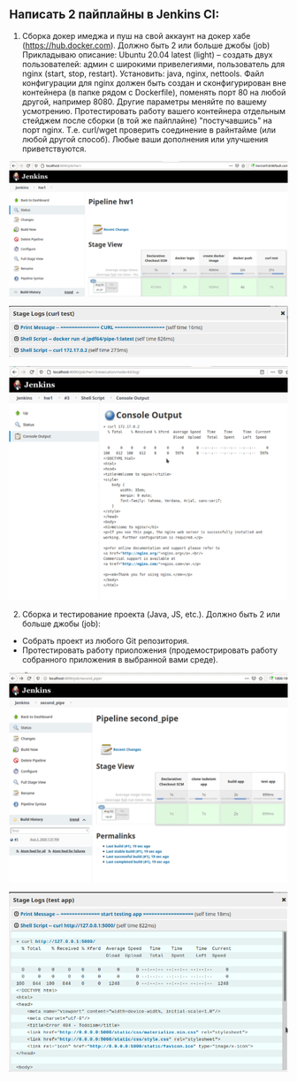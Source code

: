 ## Написать 2 пайплайны в Jenkins CI:
1.    Сборка докер имеджа и пуш на свой аккаунт на докер хабе (https://hub.docker.com). Должно быть 2 или больше джобы (job)
Прикладываю описание: 
Ubuntu 20.04 latest (light) – создать двух пользователей: админ с широкими привелегиями, пользователь для nginx (start, stop, restart). Установить: java, nginx, nettools.
Файл конфигурации для nginx должен быть создан и сконфигурирован вне контейнера (в папке рядом с Dockerfile), поменять порт 80 на любой другой, например 8080. Другие параметры меняйте по вашему усмотрению.
Протестировать  работу вашего контейнера отдельным стейджем после сборки (в той же пайплайне) "постучавшись" на порт nginx. Т.е. curl/wget проверить соединение в райнтайме (или любой другой способ).
Любые ваши дополнения или улучшения приветствуются.



![Screenshot_20200803_013758.png](/images/Screenshot_20200803_013758.png)



![Screenshot_20200803_013824.png](/images/Screenshot_20200803_013824.png)



![Screenshot_20200803_013837.png](/images/Screenshot_20200803_013837.png)



2) Сборка и тестирование  проекта (Java, JS, etc.). Должно быть 2 или больше джобы (job):
- Собрать проект из любого Git репозитория.
- Протестировать работу приоложения (продемострировать работу собранного приложения в выбранной вами среде).


![Screenshot_20200802_193814.png](/images/Screenshot_20200802_193814.png)



![Screenshot_20200802_193839.png](/images/Screenshot_20200802_193839.png)


